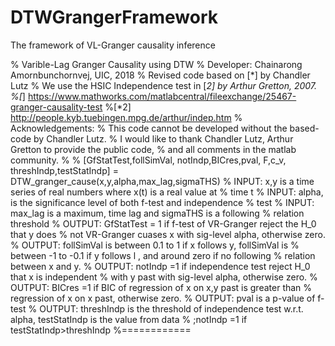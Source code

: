 # DTWGrangerFramework
The framework of VL-Granger causality inference

% Varible-Lag Granger Causality using DTW
% Developer: Chainarong Amornbunchornvej, UIC, 2018
% Revised code based on [*] by Chandler Lutz
% We use the HSIC Independence test in [*2] by Arthur Gretton, 2007.
%[*] https://www.mathworks.com/matlabcentral/fileexchange/25467-granger-causality-test
%[*2] http://people.kyb.tuebingen.mpg.de/arthur/indep.htm
% Acknowledgements:
%   This code cannot be developed without the based-code by Chandler Lutz.
%   I would like to thank Chandler Lutz, Arthur Gretton to provide the public code, 
%   and all comments in the matlab community.
%
% [GfStatTest,follSimVal, notIndp,BICres,pval, F,c_v, threshIndp,testStatIndp] = DTW_granger_cause(x,y,alpha,max_lag,sigmaTHS)
% INPUT: x,y is a time series of real numbers where x(t) is a real value at
% time t
% INPUT: alpha, is the significance level of both f-test and independence
% test
% INPUT: max_lag is a maximum, time lag and sigmaTHS is a following
% relation threshold
% OUTPUT: GfStatTest = 1 if f-test of VR-Granger reject the H_0 that y does
% not VR-Granger cuases x with sig-level alpha, otherwise zero.
% OUTPUT: follSimVal is between 0.1 to 1 if x follows y,  follSimVal is
% between -1 to -0.1 if y follows l , and around zero if no following
% relation between x and y.
% OUTPUT: notIndp =1 if independence test reject H_0 that x is independent
% with y past with sig-level alpha, otherwise zero. 
% OUTPUT: BICres =1 if BIC of  regression of x on x,y past is greater than
% regression of x on x past, otherwise zero.
% OUTPUT: pval is a p-value of f-test
% OUTPUT:  threshIndp is the threshold of independence test w.r.t. alpha, testStatIndp is the value from data
% ;notIndp =1 if testStatIndp>threshIndp
%============
